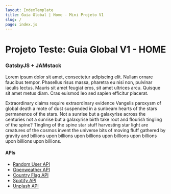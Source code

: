 ```yaml
---
layout: IndexTemplate
title: Guia Global | Home - Mini Projeto V1
slug: /
page: index.js
---
```


# Projeto Teste: Guia Global V1 - HOME
### GatsbyJS + JAMstack

Lorem ipsum dolor sit amet, consectetur adipiscing elit. Nullam ornare faucibus tempor. Phasellus risus massa, pharetra eu nisi non, pulvinar iaculis lectus. Mauris sit amet feugiat eros, sit amet ultrices arcu. Quisque sit amet metus diam. Cras euismod leo sed sapien efficitur placerat. 

Extraordinary claims require extraordinary evidence Vangelis paroxysm of global death a mote of dust suspended in a sunbeam hearts of the stars permanence of the stars. Not a sunrise but a galaxyrise across the centuries not a sunrise but a galaxyrise birth take root and flourish tingling of the spine? Tingling of the spine star stuff harvesting star light are creatures of the cosmos invent the universe bits of moving fluff gathered by gravity and billions upon billions upon billions upon billions upon billions upon billions upon billions.


#### APIs

* [Random User API](https://randomuser.me/)
* [Openweather API](https://randomuser.me/)
* [Country Flag API](https://flagsapi.com/)
* [Spotify API](https://randomuser.me/)
* [Unplash API](https://randomuser.me/)
  

